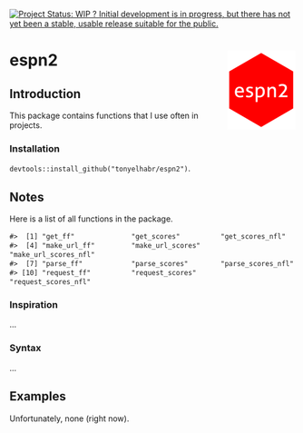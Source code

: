 
[![Project Status: WIP ? Initial development is in progress, but there has not yet been a stable, usable release suitable for the public.](https://www.repostatus.org/badges/latest/wip.svg)](https://www.repostatus.org/#wip)

espn2 <img src="man/figures/logo.png" align="right"/>
=====================================================

Introduction
------------

This package contains functions that I use often in projects.

### Installation

`devtools::install_github("tonyelhabr/espn2")`.

Notes
-----

Here is a list of all functions in the package.

    #>  [1] "get_ff"              "get_scores"          "get_scores_nfl"     
    #>  [4] "make_url_ff"         "make_url_scores"     "make_url_scores_nfl"
    #>  [7] "parse_ff"            "parse_scores"        "parse_scores_nfl"   
    #> [10] "request_ff"          "request_scores"      "request_scores_nfl"

### Inspiration

...

### Syntax

...

Examples
--------

Unfortunately, none (right now).
